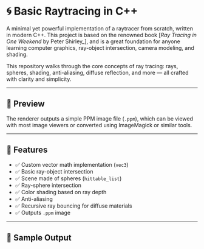 # 🌀 Basic Raytracing in C++

A minimal yet powerful implementation of a raytracer from scratch, written in modern C++. This project is based on the renowned book [_Ray Tracing in One Weekend_ by Peter Shirley_], and is a great foundation for anyone learning computer graphics, ray-object intersection, camera modeling, and shading.

This repository walks through the core concepts of ray tracing: rays, spheres, shading, anti-aliasing, diffuse reflection, and more — all crafted with clarity and simplicity.

---

## 📸 Preview

The renderer outputs a simple PPM image file (`.ppm`), which can be viewed with most image viewers or converted using ImageMagick or similar tools.

---

## 🚀 Features

- ✅ Custom vector math implementation (`vec3`)
- ✅ Basic ray-object intersection
- ✅ Scene made of spheres (`hittable_list`)
- ✅ Ray-sphere intersection
- ✅ Color shading based on ray depth
- ✅ Anti-aliasing
- ✅ Recursive ray bouncing for diffuse materials
- ✅ Outputs `.ppm` image

---

## 🧪 Sample Output
